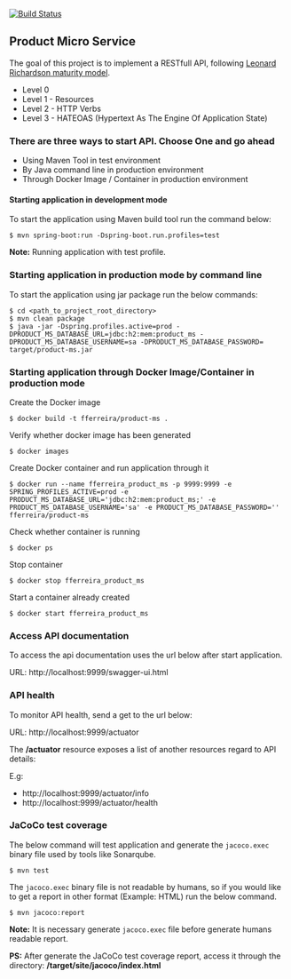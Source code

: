 [![Build Status](https://app.travis-ci.com/fernandoferreiratbe/product-ms.svg?branch=main)](https://app.travis-ci.com/fernandoferreiratbe/product-ms)
## Product Micro Service

The goal of this project is to implement a RESTfull API, following [Leonard Richardson maturity model](https://martinfowler.com/articles/richardsonMaturityModel.html). 

* Level 0
* Level 1 - Resources
* Level 2 - HTTP Verbs 
* Level 3 - HATEOAS (Hypertext As The Engine Of Application State)

### There are three ways to start API. Choose One and go ahead
* Using Maven Tool in test environment
* By Java command line in production environment
* Through Docker Image / Container in production environment

#### Starting application in development mode
To start the application using Maven build tool run the command below:

```console
$ mvn spring-boot:run -Dspring-boot.run.profiles=test
```

**Note:** Running application with test profile. 

### Starting application in production mode by command line
To start the application using jar package run the below commands:

```console
$ cd <path_to_project_root_directory>
$ mvn clean package
$ java -jar -Dspring.profiles.active=prod -DPRODUCT_MS_DATABASE_URL=jdbc:h2:mem:product_ms -DPRODUCT_MS_DATABASE_USERNAME=sa -DPRODUCT_MS_DATABASE_PASSWORD=  target/product-ms.jar
```

### Starting application through Docker Image/Container in production mode
Create the Docker image
```console
$ docker build -t fferreira/product-ms .
```

Verify whether docker image has been generated
```console
$ docker images
```

Create Docker container and run application through it
```console
$ docker run --name fferreira_product_ms -p 9999:9999 -e SPRING_PROFILES_ACTIVE=prod -e PRODUCT_MS_DATABASE_URL='jdbc:h2:mem:product_ms;' -e PRODUCT_MS_DATABASE_USERNAME='sa' -e PRODUCT_MS_DATABASE_PASSWORD='' fferreira/product-ms
```

Check whether container is running
```console
$ docker ps
```

Stop container
```console
$ docker stop fferreira_product_ms
```

Start a container already created
```console
$ docker start fferreira_product_ms
```

### Access API documentation 
To access the api documentation uses the url below after start application.

URL: http://localhost:9999/swagger-ui.html


### API health

To monitor API health, send a get to the url below:

URL: http://localhost:9999/actuator

The **/actuator** resource exposes a list of another resources regard to API details:

E.g:
* http://localhost:9999/actuator/info
* http://localhost:9999/actuator/health


### JaCoCo test coverage

The below command will test application and generate the `jacoco.exec` binary file used by tools like Sonarqube.

```console
$ mvn test
```

The `jacoco.exec` binary file is not readable by humans, so if you would like to get a report in other format (Example: HTML) run the below command.
```console
$ mvn jacoco:report
```
**Note:** It is necessary generate `jacoco.exec` file before generate humans readable report.

**PS:** After generate the JaCoCo test coverage report, access it through the directory: **<project>/target/site/jacoco/index.html**